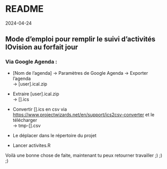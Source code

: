 README
================
2024-04-24

## Mode d’emploi pour remplir le suivi d’activités IOvision au forfait jour

### Via Google Agenda :

- \[Nom de l’agenda\] -\> Paramètres de Google Agenda -\> Exporter
  l’agenda  
  -\> \[user\].ical.zip

- Extraire \[user\].ical.zip  
  -\> \[\].ics

- Convertir \[\].ics en csv via
  <https://www.projectwizards.net/en/support/ics2csv-converter> et le
  télécharger  
  -\> tmp-\[\].csv

- Le déplacer dans le répertoire du projet

- Lancer activites.R

Voilà une bonne chose de faite, maintenant tu peux retourner travailler
;) ;) ;)
